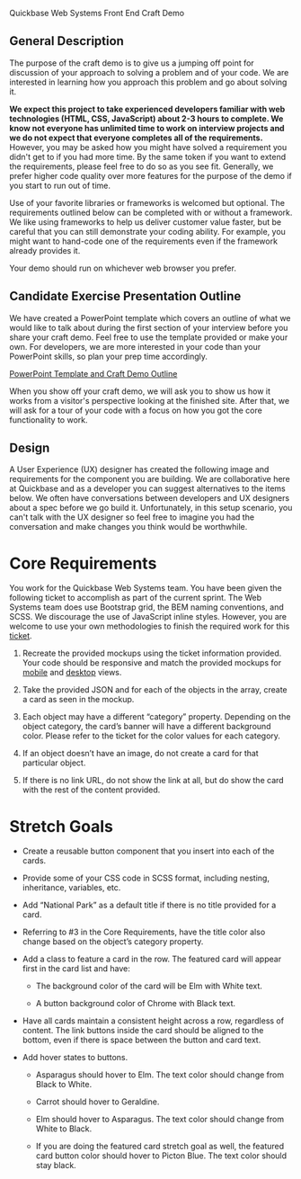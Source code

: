 Quickbase Web Systems Front End Craft Demo

## General Description

The purpose of the craft demo is to give us a jumping off point for discussion of your approach to solving a problem and of your code. We are interested in learning how you approach this problem and go about solving it.

**We expect this project to take experienced developers familiar with web technologies (HTML, CSS, JavaScript) about 2-3 hours to complete. We know not everyone has unlimited time to work on interview projects and we do not expect that everyone completes all of the requirements.** However, you may be asked how you might have solved a requirement you didn't get to if you had more time. By the same token if you want to extend the requirements, please feel free to do so as you see fit. Generally, we prefer higher code quality over more features for the purpose of the demo if you start to run out of time.

Use of your favorite libraries or frameworks is welcomed but optional. The requirements outlined below can be completed with or without a framework. We like using frameworks to help us deliver customer value faster, but be careful that you can still demonstrate your coding ability. For example, you might want to hand-code one of the requirements even if the framework already provides it.

Your demo should run on whichever web browser you prefer.

## Candidate Exercise Presentation Outline

We have created a PowerPoint template which covers an outline of what we would like to talk about during the first section of your interview before you share your craft demo. Feel free to use the template provided or make your own. For developers, we are more interested in your code than your PowerPoint skills, so plan your prep time accordingly.

[PowerPoint Template and Craft Demo Outline](https://github.com/QuickBase/interview-demos/blob/567d0b1929ffa440ccc189abdbf5052f2dcd66fb/websystems/Quickbase_CandidateExercise_PresentationTemplate.pptx)

When you show off your craft demo, we will ask you to show us how it works from a visitor's perspective looking at the finished site. After that, we will ask for a tour of your code with a focus on how you got the core functionality to work.

## Design
A User Experience (UX) designer has created the following image and requirements for the component you are building. We are collaborative here at Quickbase and as a developer you can suggest alternatives to the items below. We often have conversations between developers and UX designers about a spec before we go build it. Unfortunately, in this setup scenario, you can't talk with the UX designer so feel free to imagine you had the conversation and make changes you think would be worthwhile.

# Core Requirements
You work for the Quickbase Web Systems team. You have been given the following ticket to accomplish as part of the current sprint. The Web Systems team does use Bootstrap grid, the BEM naming conventions, and SCSS. We discourage the use of JavaScript inline styles. However, you are welcome to use your own methodologies to finish the required work for this [ticket](https://github.com/QuickBase/interview-demos/blob/a980da9ba2ebc5cec06f6a9ba3e2908f084a726d/websystems/Craft_Demo_Ticket.md).

1. Recreate the provided mockups using the ticket information provided. Your code should be responsive and match the provided mockups for [mobile](https://github.com/QuickBase/interview-demos/blob/a980da9ba2ebc5cec06f6a9ba3e2908f084a726d/websystems/Web-Systems__Craft-Demo-Mockup--Mobile.jpg) and [desktop](https://github.com/QuickBase/interview-demos/blob/a980da9ba2ebc5cec06f6a9ba3e2908f084a726d/websystems/Web-Systems__Craft-Demo-Mockup--Desktop.jpg) views. 

2. Take the provided JSON and for each of the objects in the array, create a card as seen in the mockup.

3. Each object may have a different “category” property. Depending on the object category, the card’s banner will have a different background color. Please refer to the ticket for the color values for each category.

4. If an object doesn’t have an image, do not create a card for that particular object.

5. If there is no link URL, do not show the link at all, but do show the card with the rest of the content provided.



# Stretch Goals
- Create a reusable button component that you insert into each of the cards.

- Provide some of your CSS code in SCSS format, including nesting, inheritance, variables, etc.

- Add “National Park” as a default title if there is no title provided for a card.

- Referring to #3 in the Core Requirements, have the title color also change based on the object’s category property.

- Add a class to feature a card in the row. The featured card will appear first in the card list and have:

  - The background color of the card will be Elm with White text.

  - A button background color of Chrome with Black text.

- Have all cards maintain a consistent height across a row, regardless of content. The link buttons inside the card should be aligned to the bottom, even if there is space between the button and card text.

- Add hover states to buttons.

  - Asparagus should hover to Elm. The text color should change from Black to White.

  - Carrot should hover to Geraldine.

  - Elm should hover to Asparagus. The text color should change from White to Black.

  - If you are doing the featured card stretch goal as well, the featured card button color should hover to Picton Blue. The text color should stay black.
